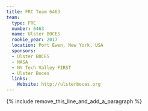 ```yaml
---
title: FRC Team 6463
team:
  type: FRC
  number: 6463
  name: Ulster BOCES
  rookie_year: 2017
  location: Port Ewen, New York, USA
  sponsors:
  - Ulster BOCES
  - NASA
  - NY Tech Valley FIRST
  - Ulster Boces
  links:
    Website: http://ulsterboces.org
---
```


{% include remove_this_line_and_add_a_paragraph %}